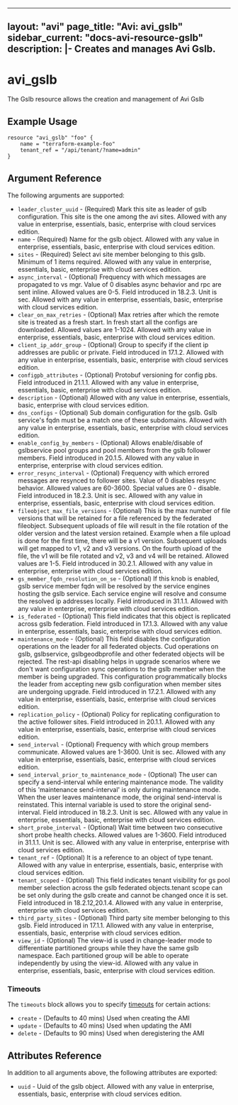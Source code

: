<!--
    Copyright 2021 VMware, Inc.
    SPDX-License-Identifier: Mozilla Public License 2.0
-->
---
layout: "avi"
page_title: "Avi: avi_gslb"
sidebar_current: "docs-avi-resource-gslb"
description: |-
  Creates and manages Avi Gslb.
---

# avi_gslb

The Gslb resource allows the creation and management of Avi Gslb

## Example Usage

```hcl
resource "avi_gslb" "foo" {
    name = "terraform-example-foo"
    tenant_ref = "/api/tenant/?name=admin"
}
```

## Argument Reference

The following arguments are supported:

* `leader_cluster_uuid` - (Required) Mark this site as leader of gslb configuration. This site is the one among the avi sites. Allowed with any value in enterprise, essentials, basic, enterprise with cloud services edition.
* `name` - (Required) Name for the gslb object. Allowed with any value in enterprise, essentials, basic, enterprise with cloud services edition.
* `sites` - (Required) Select avi site member belonging to this gslb. Minimum of 1 items required. Allowed with any value in enterprise, essentials, basic, enterprise with cloud services edition.
* `async_interval` - (Optional) Frequency with which messages are propagated to vs mgr. Value of 0 disables async behavior and rpc are sent inline. Allowed values are 0-5. Field introduced in 18.2.3. Unit is sec. Allowed with any value in enterprise, essentials, basic, enterprise with cloud services edition.
* `clear_on_max_retries` - (Optional) Max retries after which the remote site is treated as a fresh start. In fresh start all the configs are downloaded. Allowed values are 1-1024. Allowed with any value in enterprise, essentials, basic, enterprise with cloud services edition.
* `client_ip_addr_group` - (Optional) Group to specify if the client ip addresses are public or private. Field introduced in 17.1.2. Allowed with any value in enterprise, essentials, basic, enterprise with cloud services edition.
* `configpb_attributes` - (Optional) Protobuf versioning for config pbs. Field introduced in 21.1.1. Allowed with any value in enterprise, essentials, basic, enterprise with cloud services edition.
* `description` - (Optional) Allowed with any value in enterprise, essentials, basic, enterprise with cloud services edition.
* `dns_configs` - (Optional) Sub domain configuration for the gslb. Gslb service's fqdn must be a match one of these subdomains. Allowed with any value in enterprise, essentials, basic, enterprise with cloud services edition.
* `enable_config_by_members` - (Optional) Allows enable/disable of gslbservice pool groups and pool members from the gslb follower members. Field introduced in 20.1.5. Allowed with any value in enterprise, enterprise with cloud services edition.
* `error_resync_interval` - (Optional) Frequency with which errored messages are resynced to follower sites. Value of 0 disables resync behavior. Allowed values are 60-3600. Special values are 0 - disable. Field introduced in 18.2.3. Unit is sec. Allowed with any value in enterprise, essentials, basic, enterprise with cloud services edition.
* `fileobject_max_file_versions` - (Optional) This is the max number of file versions that will be retained for a file referenced by the federated fileobject. Subsequent uploads of file will result in the file rotation of the older version and the latest version retained. Example  when a file upload is done for the first time, there will be a v1 version. Subsequent uploads will get mapped to v1, v2 and v3 versions. On the fourth upload of the file, the v1 will be file rotated and v2, v3 and v4 will be retained. Allowed values are 1-5. Field introduced in 30.2.1. Allowed with any value in enterprise, enterprise with cloud services edition.
* `gs_member_fqdn_resolution_on_se` - (Optional) If this knob is enabled, gslb service member fqdn will be resolved by the service engines hosting the gslb service. Each service engine will resolve and consume the resolved ip addresses locally. Field introduced in 31.1.1. Allowed with any value in enterprise, enterprise with cloud services edition.
* `is_federated` - (Optional) This field indicates that this object is replicated across gslb federation. Field introduced in 17.1.3. Allowed with any value in enterprise, essentials, basic, enterprise with cloud services edition.
* `maintenance_mode` - (Optional) This field disables the configuration operations on the leader for all federated objects. Cud operations on gslb, gslbservice, gslbgeodbprofile and other federated objects will be rejected. The rest-api disabling helps in upgrade scenarios where we don't want configuration sync operations to the gslb member when the member is being upgraded. This configuration programmatically blocks the leader from accepting new gslb configuration when member sites are undergoing upgrade. Field introduced in 17.2.1. Allowed with any value in enterprise, essentials, basic, enterprise with cloud services edition.
* `replication_policy` - (Optional) Policy for replicating configuration to the active follower sites. Field introduced in 20.1.1. Allowed with any value in enterprise, essentials, basic, enterprise with cloud services edition.
* `send_interval` - (Optional) Frequency with which group members communicate. Allowed values are 1-3600. Unit is sec. Allowed with any value in enterprise, essentials, basic, enterprise with cloud services edition.
* `send_interval_prior_to_maintenance_mode` - (Optional) The user can specify a send-interval while entering maintenance mode. The validity of this 'maintenance send-interval' is only during maintenance mode. When the user leaves maintenance mode, the original send-interval is reinstated. This internal variable is used to store the original send-interval. Field introduced in 18.2.3. Unit is sec. Allowed with any value in enterprise, essentials, basic, enterprise with cloud services edition.
* `short_probe_interval` - (Optional) Wait time between two consecutive short probe health checks. Allowed values are 1-3600. Field introduced in 31.1.1. Unit is sec. Allowed with any value in enterprise, enterprise with cloud services edition.
* `tenant_ref` - (Optional) It is a reference to an object of type tenant. Allowed with any value in enterprise, essentials, basic, enterprise with cloud services edition.
* `tenant_scoped` - (Optional) This field indicates tenant visibility for gs pool member selection across the gslb federated objects.tenant scope can be set only during the gslb create and cannot be changed once it is set. Field introduced in 18.2.12,20.1.4. Allowed with any value in enterprise, enterprise with cloud services edition.
* `third_party_sites` - (Optional) Third party site member belonging to this gslb. Field introduced in 17.1.1. Allowed with any value in enterprise, essentials, basic, enterprise with cloud services edition.
* `view_id` - (Optional) The view-id is used in change-leader mode to differentiate partitioned groups while they have the same gslb namespace. Each partitioned group will be able to operate independently by using the view-id. Allowed with any value in enterprise, essentials, basic, enterprise with cloud services edition.


### Timeouts

The `timeouts` block allows you to specify [timeouts](https://www.terraform.io/docs/configuration/resources.html#timeouts) for certain actions:

* `create` - (Defaults to 40 mins) Used when creating the AMI
* `update` - (Defaults to 40 mins) Used when updating the AMI
* `delete` - (Defaults to 90 mins) Used when deregistering the AMI

## Attributes Reference

In addition to all arguments above, the following attributes are exported:

* `uuid` -  Uuid of the gslb object. Allowed with any value in enterprise, essentials, basic, enterprise with cloud services edition.

